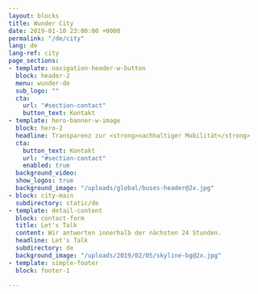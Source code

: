 ```yaml
---
layout: blocks
title: Wunder City
date: 2019-01-10 23:00:00 +0000
permalink: "/de/city"
lang: de
lang-ref: city
page_sections:
- template: navigation-header-w-button
  block: header-2
  menu: wunder-de
  sub_logo: ""
  cta:
    url: "#section-contact"
    button_text: Kontakt
- template: hero-banner-w-image
  block: hero-2
  headline: Transparenz zur <strong>nachhaltiger Mobilität</strong>
  cta:
    button_text: Kontakt
    url: "#section-contact"
    enabled: true
  background_video:
  show_logos: true
  background_image: "/uploads/global/buses-header@2x.jpg"
- block: city-main
  subdirectory: static/de
- template: detail-content
  block: contact-form
  title: Let's Talk
  content: Wir antworten innerhalb der nächsten 24 Stunden.
  headline: Let's Talk
  subdirectory: de
  background_image: "/uploads/2019/02/05/skyline-bg@2x.jpg"
- template: simple-footer
  block: footer-1

---
```

